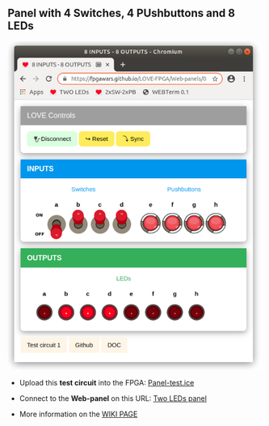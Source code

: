 ## Panel with 4 Switches, 4 PUshbuttons and 8 LEDs

![](wiki/panel-01.png)

* Upload this **test circuit** into the FPGA: [Panel-test.ice](https://github.com/FPGAwars/LOVE-FPGA/raw/master/Web-panels/04-Switches-04-Buttons-08-LEDs/Panel-test.ice)
* Connect to the **Web-panel** on this URL: [Two LEDs panel](https://fpgawars.github.io/LOVE-FPGA/Web-panels/04-Switches-04-Buttons-08-LEDs/panel.html)

* More information on the [WIKI PAGE](https://github.com/FPGAwars/LOVE-FPGA/wiki/Panel:-4-Switches,-4-Pulsadores-y-8-LEDs)
